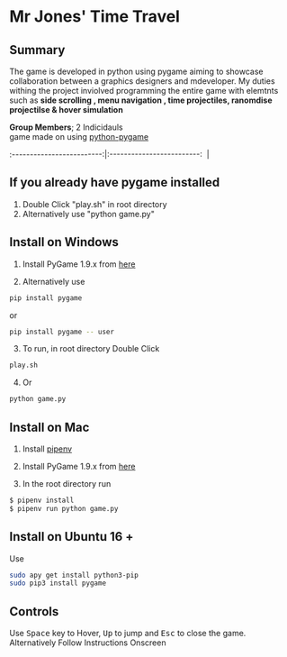 # Mr Jones' Time Travel
Summary
---------------------------
The game is developed in python using pygame aiming to showcase collaboration between a graphics designers and mdeveloper. My duties withing the project inviolved programming the entire game with elemtnts such as **side scrolling , menu navigation , time projectiles, ranomdise projectilse & hover simulation**

**Group Members**; 2 Indicidauls  
game made on using [python-pygame][pygame]

:-------------------------:|:-------------------------:
![]()  |  ![]()



If you already have pygame installed
---------------------------
1. Double Click "play.sh" in root directory
2. Alternatively use "python game.py"



Install on Windows
---------------------------

1. Install PyGame 1.9.x from [here](http://www.pygame.org/download.shtml)

2. Alternatively use
```bash
pip install pygame
```
or
```bash
pip install pygame -- user
```

3. To run, in root directory Double Click
```bash
play.sh
```
4. Or
```bash
python game.py
```

Install on Mac
---------------------------
1. Install [pipenv]

2. Install PyGame 1.9.x from [here](http://www.pygame.org/download.shtml)

3. In the root directory run
```bash
$ pipenv install
$ pipenv run python game.py
```
Install on Ubuntu 16 +
---------------------------
Use
```bash
sudo apy get install python3-pip
sudo pip3 install pygame
```

Controls
---------------------------
 Use <kbd>Space</kbd> key to Hover, <kbd> Up</kbd> to jump and <kbd>Esc</kbd> to close the game.
 Alternatively Follow Instructions Onscreen 

[pygame]: http://www.pygame.org
[pipenv]: https://pipenv.readthedocs.io/en/latest/
